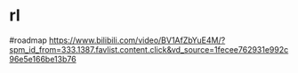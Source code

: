 # rl


#roadmap
https://www.bilibili.com/video/BV1AfZbYuE4M/?spm_id_from=333.1387.favlist.content.click&vd_source=1fecee762931e992c96e5e166be13b76
